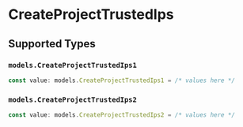 # CreateProjectTrustedIps


## Supported Types

### `models.CreateProjectTrustedIps1`

```typescript
const value: models.CreateProjectTrustedIps1 = /* values here */
```

### `models.CreateProjectTrustedIps2`

```typescript
const value: models.CreateProjectTrustedIps2 = /* values here */
```

